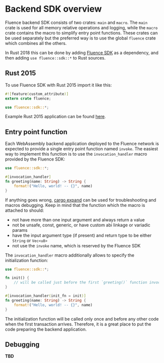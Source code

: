 # Backend SDK overview

Fluence backend SDK consists of two crates: `main` and `macro`. The `main` crate is used for all memory relative operations and logging, while the `macro` crate contains the macro to simplify entry point functions. These crates can be used separately but the preferred way is to use the global `fluence` crate which combines all the others. 

In Rust 2018 this can be done by adding [Fluence SDK](https://crates.io/crates/fluence) as a dependency, and then adding `use fluence::sdk::*` to Rust sources.

## Rust 2015

To use Fluence SDK with Rust 2015 import it like this: 

```Rust
#![feature(custom_attribute)]
extern crate fluence;

use fluence::sdk::*;
```

Example Rust 2015 application can be found [here](https://github.com/fluencelabs/fluence/tree/master/vm/examples/hello-world2/app-2015).

## Entry point function

Each WebAssembly backend application deployed to the Fluence network is expected to provide a single entry point function named `invoke`. The easiest way to implement this function is to use the `invocation_handler` macro provided by the Fluence SDK:

```Rust
use fluence::sdk::*;

#[invocation_handler]
fn greeting(name: String) -> String {
    format!("Hello, world! -- {}", name)
}
```

If anything goes wrong, [cargo expand](https://github.com/dtolnay/cargo-expand) can be used for troubleshooting and macros debugging.  Keep in mind that the function which the macro is attached to should:

- not have more than one input argument and always return a value 
- not be unsafe, const, generic, or have custom abi linkage or variadic params
- have the input argument type (if present) and return type to be either `String` or `Vec<u8>`
- not use the `invoke` name, which is reserved by the Fluence SDK

The `invocation_handler` macro additionally allows to specify the initialization function:

```Rust
use fluence::sdk::*;

fn init() {
    // will be called just before the first `greeting()` function invocation
}

#[invocation_handler(init_fn = init)]
fn greeting(name: String) -> String {
    format!("Hello, world! -- {}", name)
}
```

The initialization function will be called only once and before any other code when the first transaction arrives. Therefore, it is a great place to put the code preparing the backend application.

## Debugging

**TBD**

<!-- ## App runner

Sometimes it needs not only a debug output but a possibility to run a compiled Wasm `app` with some different inputs. It can be done by using so-called runner written on Scala (because it uses a `WasmVm` implementation that also written on Scala).

Let's a dig a little bit into the `hello-world2` [runner]((https://github.com/fluencelabs/fluence/tree/master/vm/examples/hello-world2/runner)). It receives a path to a Wasm binary as the first CLI argument, then creates a `vm` object that extends `WasmVm` trait. During this creation, Wasm code is compiled by Asmble to JVM and loaded into VM. This trait has two public methods: `invoke` that manages requests to `app` and `getVmState` that computes a hash of significant inner state. In the following code snippet

```Scala
      inputFile <- EitherT(getWasmFilePath(args).attempt)
        .leftMap(e => InternalVmError(e.getMessage, Some(e)))
        
      vm ← WasmVm[IO](NonEmptyList.one(inputFile), "fluence.vm.debugger")
      
      initState ← vm.getVmState[IO]

      result1 ← vm.invoke[IO](None, "John".getBytes())
```

`inputFile` points to a supplied path to wasm file. Then WasmVm instance is created with the path to input file and `fluence.vm.debugger` config. This config (for the `hello-world2` `app` it can be found [here](https://github.com/fluencelabs/fluence/blob/master/vm/examples/hello-world2/runner/src/main/resources/reference.conf)) contains some useful settings that control some inner VM creation process a little bit:

  - `defaultMaxMemPages` - the maximum number of memory pages when a module doesn't specify it, each Wasm page according to the specification contains 65536 bytes (64 by default, 65536*64 = 4MB)

  - `loggerRegister` - if > 0, registers the logger Wasm module as `logger` with specified number of memory pages, that allows to logs to stdout (0  by default in mainnet and 2 by default for runners)

  - `allocateFunctionName` - the name of function that should be called for memory allocation (`allocate` by default)

  - `deallocateFunctionName` - the name of function that should be called for deallocation of previously allocated memory by `allocateFunction` (`deallocate` by default)

  - `invokeFunctionName` - the name of the main module handler function (`invoke` by default)

Then the hash of internal state is computed by `vm.getVmState` and `invoke` from `app` is called by `vm.invoke`.

## Wasm logger

To debug backend applications, the SDK provides 
There are a few debugging capabilities for Wasm program. The Fluence network provides a possibility to so-called print-debugging. It can be included by specifying the `wasm_logger` feature of the sdk. 

The logger is implemented as a logging facade for crate [log](https://github.com/rust-lang-nursery/log). It means that all `log` crate possibilities can be used as usual. Let's review it by the example of [hello-world2](https://github.com/fluencelabs/fluence/tree/master/vm/examples/hello-world2/app-2018) application with simple logging:

```Rust
use fluence::sdk::*;
use log::info;

fn init() {
    logger::WasmLogger::init_with_level(log::Level::Info).is_ok()
}

#[invocation_handler(init_fn = init)]
fn main(name: String) -> String {
    info!("{} has been successfully greeted", name);
    format!("Hello from Fluence to {}", name)
}
```
 
The easiest way to initialize the logger is using the `init_fn` attribute of `invocation_handler` like in the example above.

Please also note that this `logger` is designed only for Wasm environment and Fluence `WasmVm`. Don't use it for other targets and virtual machines. But if it needs to create a project with `logger` either for Wasm target and other architectures, a conditional compilation can be used: 

```Rust
fn init() {
    if cfg!(target_arch = "wasm32") {
        logger::WasmLogger::init_with_level(log::Level::Info).unwrap();
    } else {
        simple_logger::init_with_level(log::Level::Info).unwrap();
    }
}
```

Without this trick `app` that uses the logger can be compiled only for `wasm32-unknown-unknown` target. 

It is also important to note that by default debugging capabilities is disabled in the Fluence network because of verification game process (you can find more information about it in [our paper](TODO)). -->


